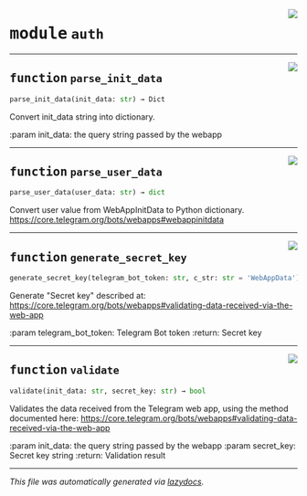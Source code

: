 <!-- markdownlint-disable -->

<a href="../telegram_webapp_auth/auth.py#L0"><img align="right" style="float:right;" src="https://img.shields.io/badge/-source-cccccc?style=flat-square"></a>

# <kbd>module</kbd> `auth`





---

<a href="../telegram_webapp_auth/auth.py#L8"><img align="right" style="float:right;" src="https://img.shields.io/badge/-source-cccccc?style=flat-square"></a>

## <kbd>function</kbd> `parse_init_data`

```python
parse_init_data(init_data: str) → Dict
```

Convert init_data string into dictionary. 

:param init_data: the query string passed by the webapp 


---

<a href="../telegram_webapp_auth/auth.py#L17"><img align="right" style="float:right;" src="https://img.shields.io/badge/-source-cccccc?style=flat-square"></a>

## <kbd>function</kbd> `parse_user_data`

```python
parse_user_data(user_data: str) → dict
```

Convert user value from WebAppInitData to Python dictionary. https://core.telegram.org/bots/webapps#webappinitdata 


---

<a href="../telegram_webapp_auth/auth.py#L29"><img align="right" style="float:right;" src="https://img.shields.io/badge/-source-cccccc?style=flat-square"></a>

## <kbd>function</kbd> `generate_secret_key`

```python
generate_secret_key(telegram_bot_token: str, c_str: str = 'WebAppData') → str
```

Generate "Secret key" described at: https://core.telegram.org/bots/webapps#validating-data-received-via-the-web-app 

:param telegram_bot_token: Telegram Bot token :return: Secret key 


---

<a href="../telegram_webapp_auth/auth.py#L42"><img align="right" style="float:right;" src="https://img.shields.io/badge/-source-cccccc?style=flat-square"></a>

## <kbd>function</kbd> `validate`

```python
validate(init_data: str, secret_key: str) → bool
```

Validates the data received from the Telegram web app, using the method documented here: https://core.telegram.org/bots/webapps#validating-data-received-via-the-web-app 

:param init_data: the query string passed by the webapp :param secret_key: Secret key string :return: Validation result 




---

_This file was automatically generated via [lazydocs](https://github.com/ml-tooling/lazydocs)._
